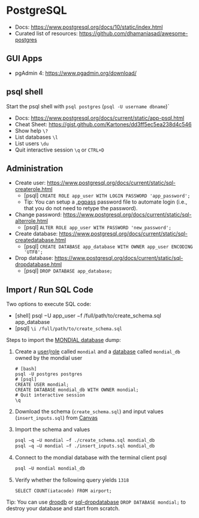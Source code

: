 # PostgreSQL

* Docs: https://www.postgresql.org/docs/10/static/index.html
* Curated list of resources: https://github.com/dhamaniasad/awesome-postgres

## GUI Apps

* pgAdmin 4: https://www.pgadmin.org/download/

## psql shell

Start the psql shell with `psql postgres` (`psql -U username dbname`)`

* Docs: https://www.postgresql.org/docs/current/static/app-psql.html
* Cheat Sheet: https://gist.github.com/Kartones/dd3ff5ec5ea238d4c546
* Show help `\?`
* List databases `\l`
* List users `\du`
* Quit interactive session `\q` or `CTRL+D`

## Administration

* Create user: https://www.postgresql.org/docs/current/static/sql-createrole.html
    - [psql] `CREATE ROLE app_user WITH LOGIN PASSWORD 'app_password';`
    - Tip: You can setup a [.pgpass](https://www.postgresql.org/docs/current/static/libpq-pgpass.html) password file to automate login (i.e., that you do not need to retype the password).
* Change password: https://www.postgresql.org/docs/current/static/sql-alterrole.html
    - [psql] `ALTER ROLE app_user WITH PASSWORD 'new_password';`
* Create database: https://www.postgresql.org/docs/current/static/sql-createdatabase.html
    - [psql] `CREATE DATABASE app_database WITH OWNER app_user ENCODING 'UTF8';`
* Drop database: https://www.postgresql.org/docs/current/static/sql-dropdatabase.html
    - [psql] `DROP DATABASE app_database;`

## Import / Run SQL Code

Two options to execute SQL code:

* [shell] psql −U app_user −f /full/path/to/create_schema.sql app_database
* [psql] `\i /full/path/to/create_schema.sql`

Steps to import the [MONDIAL database](https://www.dbis.informatik.uni-goettingen.de/Mondial/) dump:

1. Create a [user](https://www.postgresql.org/docs/current/sql-createuser.html)/[role](https://www.postgresql.org/docs/current/sql-createrole.html) called `mondial` and a [database](https://www.postgresql.org/docs/current/sql-createdatabase.html) called `mondial_db` owned by the mondial user

    ```none
    # [bash]
    psql -U postgres postgres
    # [psql]
    CREATE USER mondial;
    CREATE DATABASE mondial_db WITH OWNER mondial;
    # Quit interactive session
    \q
    ```

2. Download the schema (`create_schema.sql`) and input values (`insert_inputs.sql`) from [Canvas](https://chalmers.instructure.com/courses/3790/files/folder/assignments)
3. Import the schema and values

    ```bash
    psql −q −U mondial −f ./create_schema.sql mondial_db
    psql −q −U mondial −f ./insert_inputs.sql mondial_db
    ```

4. Connect to the mondial database with the terminal client psql

    ```bash
    psql −U mondial mondial_db
    ```

5. Verify whether the following query yields `1318`

    ```none
    SELECT COUNT(iatacode) FROM airport;
    ```

Tip: You can use [dropdb](https://www.postgresql.org/docs/current/app-dropdb.html) or [sql-dropdatabase](https://www.postgresql.org/docs/current/sql-dropdatabase.html) `DROP DATABASE mondial;` to destroy your database and start from scratch.
